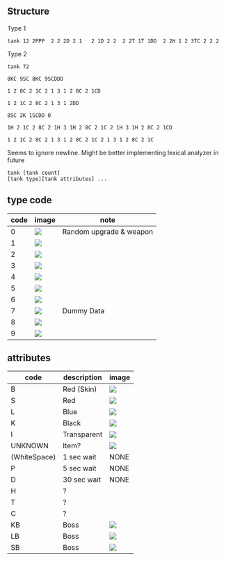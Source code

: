 ## Structure

Type 1
```text
tank 12 2PPP  2 2 2D 2 1   2 1D 2 2  2 2T 1T 1DD  2 2H 1 2 3TC 2 2 2
```

Type 2
```text
tank 72  

8KC 9SC 8KC 9SCDDD 

1 2 8C 2 1C 2 1 3 1 2 8C 2 1CD

1 2 1C 2 8C 2 1 3 1 2DD 

8SC 2K 1SCDD 0

1H 2 1C 2 8C 2 1H 3 1H 2 8C 2 1C 2 1H 3 1H 2 8C 2 1CD

1 2 1C 2 8C 2 1 3 1 2 8C 2 1C 2 1 3 1 2 8C 2 1C

```

Seems to ignore newline. Might be better implementing lexical analyzer in future

```text
tank [tank count]
[tank type][tank attributes] ...
```


## type code

| code | image                                                                                          | note                    |
|------|------------------------------------------------------------------------------------------------|-------------------------|
| 0    | ![](https://github.com/jupiterbjy/OpenAT/assets/45421813/65894c31-59a1-4b7f-9678-6bcafbe616e2) | Random upgrade & weapon |
| 1    | ![](https://github.com/jupiterbjy/OpenAT/assets/45421813/87a13735-3753-4137-8cf9-e078517c63e4) |                         |
| 2    | ![](https://github.com/jupiterbjy/OpenAT/assets/45421813/8a1c9219-a9f8-4095-9fd1-5549a36d408c) |                         |
| 3    | ![](https://github.com/jupiterbjy/OpenAT/assets/45421813/1870fb17-5b7a-4932-9101-3b7812c08972) |                         |
| 4    | ![](https://github.com/jupiterbjy/OpenAT/assets/45421813/7937a46e-c465-4ef9-b4d4-03dbfca90874) |                         |
| 5    | ![](https://github.com/jupiterbjy/OpenAT/assets/45421813/86a583ed-5ae8-40be-8d14-d012527599fb) |                         |
| 6    | ![](https://github.com/jupiterbjy/OpenAT/assets/45421813/34c952c4-86bc-47ea-b76d-59dc5fbfd863) |                         |
| 7    | ![](https://github.com/jupiterbjy/OpenAT/assets/45421813/03d551c2-a491-4e1c-aa4e-d5272c36ffb9) | Dummy Data              |
| 8    | ![](https://github.com/jupiterbjy/OpenAT/assets/45421813/135cd1cd-3a82-49be-a98a-8a9b51d93758) |                         |
| 9    | ![](https://github.com/jupiterbjy/OpenAT/assets/45421813/07779d3b-cfe9-4258-a831-39afcc2c31e0) |                         |

## attributes

| code         | description | image                                                                                          |
|--------------|-------------|------------------------------------------------------------------------------------------------|
| B            | Red (Skin)  | ![](https://github.com/jupiterbjy/OpenAT/assets/45421813/9fe1739e-ab7b-4022-94a4-193e36833497) |
| S            | Red         | ![](https://github.com/jupiterbjy/OpenAT/assets/45421813/9fe1739e-ab7b-4022-94a4-193e36833497) |
| L            | Blue        | ![](https://github.com/jupiterbjy/OpenAT/assets/45421813/0d07b150-6d34-4fb1-ad5b-6f675b108ab3) |
| K            | Black       | ![](https://github.com/jupiterbjy/OpenAT/assets/45421813/17308f7d-59e4-41c6-9853-d1a0942c7e6e) |
| I            | Transparent | ![](https://github.com/jupiterbjy/OpenAT/assets/45421813/3af3344f-556e-44b3-8a95-75cb4814a71f) |
| UNKNOWN      | Item?       | ![](https://github.com/jupiterbjy/OpenAT/assets/45421813/2dd95927-4e0d-4ca1-874a-2a932481365a) |
| (WhiteSpace) | 1 sec wait  | NONE                                                                                           |
| P            | 5 sec wait  | NONE                                                                                           |
| D            | 30 sec wait | NONE                                                                                           |
| H            | ?           |                                                                                                |
| T            | ?           |                                                                                                |
| C            | ?           |                                                                                                |
| KB           | Boss        | ![](https://github.com/jupiterbjy/OpenAT/assets/45421813/e1da3596-a607-475c-a681-069ae002cfc6) |
| LB           | Boss        | ![](https://github.com/jupiterbjy/OpenAT/assets/45421813/d86a7840-97a1-4273-b800-2c002d2e169f) |
| SB           | Boss        | ![](https://github.com/jupiterbjy/OpenAT/assets/45421813/eea5c4da-afea-40b5-b1d9-e38f1755a586) |
